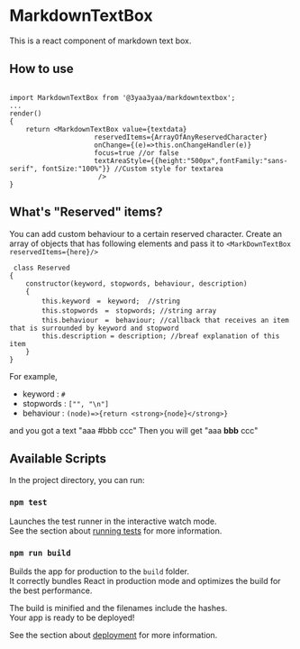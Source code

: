 # MarkdownTextBox
This is a react component of markdown text box.


## How to use
```$xslt

import MarkdownTextBox from '@3yaa3yaa/markdowntextbox';
...
render()
{
    return <MarkdownTextBox value={textdata}
                     reservedItems={ArrayOfAnyReservedCharacter}
                     onChange={(e)=>this.onChangeHandler(e)}
                     focus=true //or false
                     textAreaStyle={{height:"500px",fontFamily:"sans-serif", fontSize:"100%"}} //Custom style for textarea
                      />
}

```

## What's "Reserved" items?
You can add custom behaviour to a certain reserved character.
Create an array of objects that has following elements and pass it to `<MarkDownTextBox reservedItems={here}/>`
```$xslt
 class Reserved
{
    constructor(keyword, stopwords, behaviour, description)
    {
        this.keyword　=　keyword;  //string
        this.stopwords　=　stopwords; //string array
        this.behaviour　=　behaviour; //callback that receives an item that is surrounded by keyword and stopword
        this.description = description; //breaf explanation of this item
    }
}
```
For example,
* keyword : `#`
* stopwords : `["", "\n"]`
* behaviour : `(node)=>{return <strong>{node}</strong>}`

and you got a text "aaa #bbb ccc"
Then you will get "aaa **bbb** ccc"

## Available Scripts

In the project directory, you can run:


### `npm test`

Launches the test runner in the interactive watch mode.<br>
See the section about [running tests](https://facebook.github.io/create-react-app/docs/running-tests) for more information.

### `npm run build`

Builds the app for production to the `build` folder.<br>
It correctly bundles React in production mode and optimizes the build for the best performance.

The build is minified and the filenames include the hashes.<br>
Your app is ready to be deployed!

See the section about [deployment](https://facebook.github.io/create-react-app/docs/deployment) for more information.
